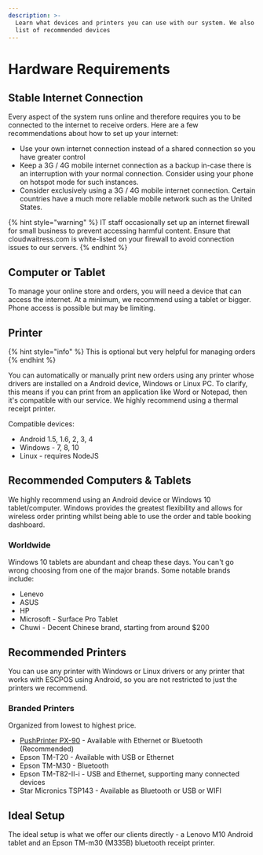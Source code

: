 ```yaml
---
description: >-
  Learn what devices and printers you can use with our system. We also have a
  list of recommended devices
---
```


# Hardware Requirements

## Stable Internet Connection

Every aspect of the system runs online and therefore requires you to be connected to the internet to receive orders. Here are a few recommendations about how to set up your internet:

* Use your own internet connection instead of a shared connection so you have greater control
* Keep a 3G / 4G mobile internet connection as a backup in-case there is an interruption with your normal connection. Consider using your phone on hotspot mode for such instances.
* Consider exclusively using a 3G / 4G mobile internet connection. Certain countries have a much more reliable mobile network such as the United States.

{% hint style="warning" %}
IT staff occasionally set up an internet firewall for small business to prevent accessing harmful content. Ensure that cloudwaitress.com is white-listed on your firewall to avoid connection issues to our servers.
{% endhint %}

## Computer or Tablet

To manage your online store and orders, you will need a device that can access the internet. At a minimum, we recommend using a tablet or bigger. Phone access is possible but may be limiting.

## Printer

{% hint style="info" %}
This is optional but very helpful for managing orders
{% endhint %}

You can automatically or manually print new orders using any printer whose drivers are installed on a Android device, Windows or Linux PC. To clarify, this means if you can print from an application like Word or Notepad, then it's compatible with our service. We highly recommend using a thermal receipt printer.

Compatible devices:

* Android 1.5, 1.6, 2, 3, 4
* Windows - 7, 8, 10
* Linux - requires NodeJS

## Recommended Computers & Tablets

We highly recommend using an Android device or Windows 10 tablet/computer. Windows provides the greatest flexibility and allows for wireless order printing whilst being able to use the order and table booking dashboard.

### Worldwide

Windows 10 tablets are abundant and cheap these days. You can't go wrong choosing from one of the major brands. Some notable brands include:

* Lenevo
* ASUS
* HP
* Microsoft - Surface Pro Tablet
* Chuwi - Decent Chinese brand, starting from around $200

## Recommended Printers

You can use any printer with Windows or Linux drivers or any printer that works with ESCPOS using Android, so you are not restricted to just the printers we recommend.

### Branded Printers

Organized from lowest to highest price.

* [PushPrinter PX-90](https://www.pushprinter.com/#printers) - Available with Ethernet or Bluetooth \(Recommended\)
* Epson TM-T20 - Available with USB or Ethernet
* Epson TM-M30 - Bluetooth
* Epson TM-T82-II-i - USB and Ethernet, supporting many connected devices
* Star Micronics TSP143 - Available as Bluetooth or USB or WIFI

## Ideal Setup

The ideal setup is what we offer our clients directly - a Lenovo M10 Android tablet and an Epson TM-m30 \(M335B\) bluetooth receipt printer.

